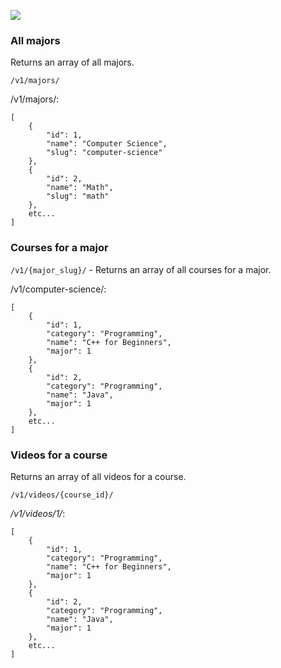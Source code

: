 ![](http://i.imgur.com/w9HxHbI.png)


### All majors

Returns an array of all majors.

```
/v1/majors/
```

/v1/majors/:
```
[
    {
        "id": 1,
        "name": "Computer Science",
        "slug": "computer-science"
    },
    {
        "id": 2,
        "name": "Math",
        "slug": "math"
    },
    etc...
]
```


### Courses for a major

`/v1/{major_slug}/` - Returns an array of all courses for a major.

/v1/computer-science/:
```
[
    {
        "id": 1,
        "category": "Programming",
        "name": "C++ for Beginners",
        "major": 1
    },
    {
        "id": 2,
        "category": "Programming",
        "name": "Java",
        "major": 1
    },
    etc...
]
```


### Videos for a course

Returns an array of all videos for a course.

```
/v1/videos/{course_id}/
```

_/v1/videos/1/_:
```
[
    {
        "id": 1,
        "category": "Programming",
        "name": "C++ for Beginners",
        "major": 1
    },
    {
        "id": 2,
        "category": "Programming",
        "name": "Java",
        "major": 1
    },
    etc...
]
```
